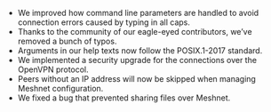 * We improved how command line parameters are handled to avoid connection errors caused by typing in all caps.
* Thanks to the community of our eagle-eyed contributors, we’ve removed a bunch of typos.
* Arguments in our help texts now follow the POSIX.1-2017 standard.
* We implemented a security upgrade for the connections over the OpenVPN protocol.
* Peers without an IP address will now be skipped when managing Meshnet configuration.
* We fixed a bug that prevented sharing files over Meshnet.